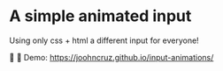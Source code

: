 # A simple animated input

Using only css + html a different input for everyone!

:hamburger: :fries: Demo: https://joohncruz.github.io/input-animations/

